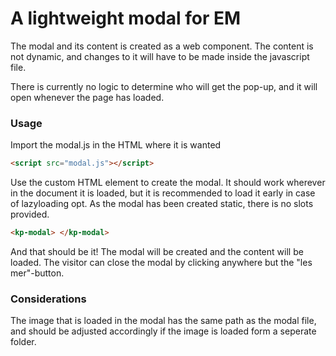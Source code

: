 # A lightweight modal for EM

The modal and its content is created as a web component. The content is not dynamic, and changes to it will have to be made inside the javascript file.

There is currently no logic to determine who will get the pop-up, and it will open whenever the page has loaded.

### Usage

Import the modal.js in the HTML where it is wanted

```html
<script src="modal.js"></script>
```

Use the custom HTML element to create the modal. It should work wherever in the document it is loaded, but it is recommended to load it early in case of lazyloading opt. As the modal has been created static, there is no slots provided.

```html
<kp-modal> </kp-modal>
```

And that should be it! The modal will be created and the content will be loaded. The visitor can close the modal by clicking anywhere but the "les mer"-button.

### Considerations

The image that is loaded in the modal has the same path as the modal file, and should be adjusted accordingly if the image is loaded form a seperate folder.
